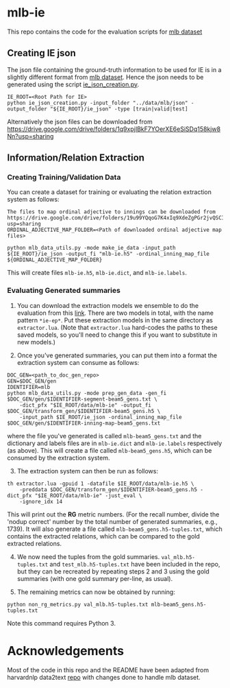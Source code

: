 # mlb-ie
This repo contains the code for the evaluation scripts for [mlb dataset](https://github.com/ratishsp/mlb-data-scripts)

## Creating IE json
The json file containing the ground-truth information to be used for IE is in a slightly different format from [mlb dataset](https://github.com/ratishsp/mlb-data-scripts). Hence the json needs to be generated using the script [ie_json_creation.py](https://github.com/ratishsp/mlb-ie/blob/master/ie_json_creation.py). 
```
IE_ROOT=<Root Path for IE>
python ie_json_creation.py -input_folder "../data/mlb/json" -output_folder "${IE_ROOT}/ie_json" -type [train|valid|test]
```

Alternatively the json files can be downloaded from https://drive.google.com/drive/folders/1q9xpjIBkF7YOerXE6eSiSDq158kjw8Nn?usp=sharing
## Information/Relation Extraction

### Creating Training/Validation Data
You can create a dataset for training or evaluating the relation extraction system as follows:

```
The files to map ordinal adjective to innings can be downloaded from https://drive.google.com/drive/folders/19u99YQqoG7K4xIq9XdeZgPGr2jvQSCIe?usp=sharing
ORDINAL_ADJECTIVE_MAP_FOLDER=<Path of downloaded ordinal adjective map files>

python mlb_data_utils.py -mode make_ie_data -input_path ${IE_ROOT}/ie_json -output_fi "mlb-ie.h5" -ordinal_inning_map_file ${ORDINAL_ADJECTIVE_MAP_FOLDER}
```

This will create files `mlb-ie.h5`, `mlb-ie.dict`, and `mlb-ie.labels`.

### Evaluating Generated summaries
1. You can download the extraction models we ensemble to do the evaluation from this [link](https://drive.google.com/drive/folders/1q9xpjIBkF7YOerXE6eSiSDq158kjw8Nn?usp=sharing). There are two models in total, with the name pattern `*ie-ep*`. Put these extraction models in the same directory as `extractor.lua`. (Note that `extractor.lua` hard-codes the paths to these saved models, so you'll need to change this if you want to substitute in new models.)

2. Once you've generated summaries, you can put them into a format the extraction system can consume as follows:

```
DOC_GEN=<path_to_doc_gen_repo>
GEN=$DOC_GEN/gen
IDENTIFIER=mlb
python mlb_data_utils.py -mode prep_gen_data -gen_fi $DOC_GEN/gen/$IDENTIFIER-segment-beam5_gens.txt \
    -dict_pfx "$IE_ROOT/data/mlb-ie" -output_fi $DOC_GEN/transform_gen/$IDENTIFIER-beam5_gens.h5 \
    -input_path $IE_ROOT/ie_json -ordinal_inning_map_file $DOC_GEN/gen/$IDENTIFIER-inning-map-beam5_gens.txt
```

where the file you've generated is called `mlb-beam5_gens.txt` and the dictionary and labels files are in `mlb-ie.dict` and `mlb-ie.labels` respectively (as above). This will create a file called `mlb-beam5_gens.h5`, which can be consumed by the extraction system.

3. The extraction system can then be run as follows:

```
th extractor.lua -gpuid 1 -datafile $IE_ROOT/data/mlb-ie.h5 \
    -preddata $DOC_GEN/transform_gen/$IDENTIFIER-beam5_gens.h5 -dict_pfx "$IE_ROOT/data/mlb-ie" -just_eval \
    -ignore_idx 14
```

This will print out the **RG** metric numbers. (For the recall number, divide the 'nodup correct' number by the total number of generated summaries, e.g., 1739). It will also generate a file called `mlb-beam5_gens.h5-tuples.txt`, which contains the extracted relations, which can be compared to the gold extracted relations.

4. We now need the tuples from the gold summaries. `val_mlb.h5-tuples.txt` and `test_mlb.h5-tuples.txt` have been included in the repo, but they can be recreated by repeating steps 2 and 3 using the gold summaries (with one gold summary per-line, as usual).

5. The remaining metrics can now be obtained by running:

```
python non_rg_metrics.py val_mlb.h5-tuples.txt mlb-beam5_gens.h5-tuples.txt
```
Note this command requires Python 3.

# Acknowledgements
Most of the code in this repo and the README have been adapted from harvardnlp data2text [repo](https://github.com/harvardnlp/data2text) with changes done to handle mlb dataset.

